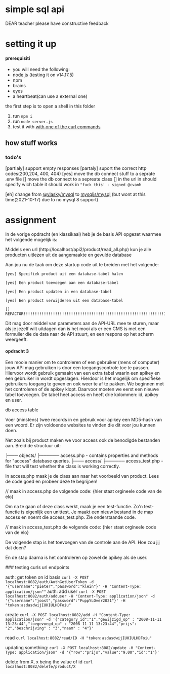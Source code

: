 # simple sql api
DEAR teacher please have constructive feedback
# setting it up
#### prerequisiti
- you will need the following:
- node.js (testing it on v14.17.5)
- npm 
- brains 
- eyes
- a heartbeat(can use a external one)

the first step is to open a shell in this folder
1. run `npm i`
2. run `node server.js`
3. test it with <a href="#curl">with one of the curl commands</a>


## how stuff works



### todo's
[partialy] support empty responses
[partaly] suport the correct http codes(200,204, 400, 404)
[yes] move the db connect stuff to a seprate .env file
[] move the db connect to a sepreate class
[] in the url in should specify wich table it should work in `"fuck this' - signed @cvanh`

[eh] change from [@vlasky/mysql](https://github.com/vlasky/mysql) to [mysqljs/mysql](https://github.com/mysqljs/mysql) (but wont at this time(2021-10-17) due to no mysql 8 support)

# assignment
In de vorige opdracht (en klassikaal) heb je de basis API opgezet waarmee het volgende mogelijk is:

Middels een url (http://localhost/api2/product/read_all.php) kun je alle producten uitlezen uit de aangemaakte en gevulde database

Aan jou nu de taak om deze startup code uit te breiden met het volgende:

    [yes] Specifiek product uit een database-tabel halen

    [yes] Een product toevoegen aan een database-tabel

    [yes] Een product updaten in een database-tabel

    [yes] Een product verwijderen uit een database-tabel

    [] REFACTOR!!!!!!!!!!!!!!!!!!!!!!!!!!!!!!!!!!!!!!!!!!!!!!!!!!!!!!!!!!!!!!11

Dit mag door middel van parameters aan de API-URL mee te sturen, maar als je jezelf wilt uitdagen dan is het mooi als er een CMS is met een formulier die de data naar de API stuurt, en een respons op het scherm weergeeft.

#### opdracht 3


Een mooie manier om te controleren of een gebruiker (mens of computer) jouw API mag gebruiken is door een toegangscontrole toe te passen. Hiervoor wordt gebruik gemaakt van een extra tabel waarin een apikey en een gebruiker in wordt opgeslagen. Hierdoor is het mogelijk om specifieke gebruikers toegang te geven en ook weer te af te pakken. We beginnen met het controleren of de apikey klopt. Daarvoor moeten we eerst een nieuwe tabel toevoegen. De tabel heet access en heeft drie kolommen: id, apikey en user.

db access table

Voer (minstens) twee records in en gebruik voor apikey een MD5-hash van een woord. Er zijn voldoende websites te vinden die dit voor jou kunnen doen.

Net zoals bij product maken we voor access ook de benodigde bestanden aan. Breid de structuur uit:

├─── objects/
├────── access.php - contains properties and methods for "access" database queries.
├─── access/
├────── access_test.php - file that will test whether the class is working correctly.

In access.php maak je de class aan naar het voorbeeld van product. Lees de code goed en probeer deze te begrijpen!

// maak in access.php de volgende code:
{hier staat orgineele code van de elo}

Om na te gaan of deze class werkt, maak je een test-functie. Zo'n test-functie is eigenlijk een unittest. Je maakt een nieuw bestand in de map access en noemt die access_test.php. Zie onderstaande code.

// maak in access_test.php de volgende code:
{hier staat orgineele code van de elo}

De volgende stap is het toevoegen van de controle aan de API. Hoe zou jij dat doen?

En de stap daarna is het controleren op zowel de apikey als de user.


###<a id='curl'></a> testing curls url endpoints

auth: get token on id basis
`curl -X POST localhost:8082/auth/AuthGetUserToken -d '{"username":"pieter","password":"klein"}' -H "Content-Type: application/json""`
auth: add user
`curl -X POST localhost:8082/auth/adduser -H "Content-Type: application/json" -d '{"username":"joost","password":"PuppYLOver2021"}' -H "token:asdasdwijIUHIULHDFoiu"`


create 
`curl -X POST localhost:8082/add -H "Content-Type: application/json" -d '{"category_id":"1","gewijzigd_op" : "2008-11-11 13:23:44","toegevoegd_op" : "2008-11-11 13:23:44","prijs": "2","beschrijving" : "3","naam" : "4"}'`

read 
`curl localhost:8082/read/ID -H "token:asdasdwijIUHIULHDFoiu"`

updating something:
`curl -X POST localhost:8082/update -H "Content-Type: application/json" -d '{"row":"prijs","value":"9.00","id":"1"}'`

delete from X, x being the value of id
`curl localhost:8082/delete/product/X`

